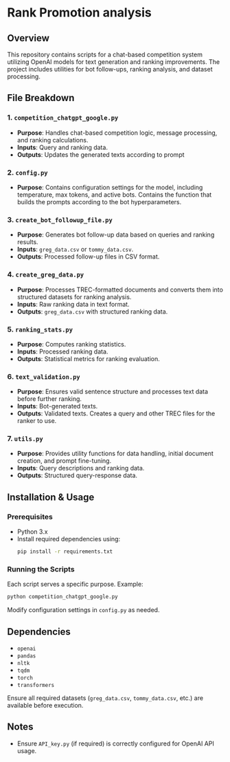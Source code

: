 # Rank Promotion analysis

## Overview
This repository contains scripts for a chat-based competition system utilizing OpenAI models for text generation and ranking improvements. The project includes utilities for bot follow-ups, ranking analysis, and dataset processing.

## File Breakdown

### 1. `competition_chatgpt_google.py`
- **Purpose**: Handles chat-based competition logic, message processing, and ranking calculations.
- **Inputs**: Query and ranking data.
- **Outputs**: Updates the generated texts according to prompt

### 2. `config.py`
- **Purpose**: Contains configuration settings for the model, including temperature, max tokens, and active bots. Contains the function that builds the prompts according to the bot hyperparameters. 

### 3. `create_bot_followup_file.py`
- **Purpose**: Generates bot follow-up data based on queries and ranking results.
- **Inputs**: `greg_data.csv` or `tommy_data.csv`.
- **Outputs**: Processed follow-up files in CSV format.

### 4. `create_greg_data.py`
- **Purpose**: Processes TREC-formatted documents and converts them into structured datasets for ranking analysis.
- **Inputs**: Raw ranking data in text format.
- **Outputs**: `greg_data.csv` with structured ranking data.

### 5. `ranking_stats.py`
- **Purpose**: Computes ranking statistics.
- **Inputs**: Processed ranking data.
- **Outputs**: Statistical metrics for ranking evaluation.

### 6. `text_validation.py`
- **Purpose**: Ensures valid sentence structure and processes text data before further ranking.
- **Inputs**: Bot-generated texts.
- **Outputs**: Validated texts. Creates a query and other TREC files for the ranker to use.

### 7. `utils.py`
- **Purpose**: Provides utility functions for data handling, initial document creation, and prompt fine-tuning.
- **Inputs**: Query descriptions and ranking data.
- **Outputs**: Structured query-response data.

## Installation & Usage

### Prerequisites
- Python 3.x
- Install required dependencies using:
  ```bash
  pip install -r requirements.txt
  ```

### Running the Scripts
Each script serves a specific purpose. Example:
```bash
python competition_chatgpt_google.py
```
Modify configuration settings in `config.py` as needed.

## Dependencies
- `openai`
- `pandas`
- `nltk`
- `tqdm`
- `torch`
- `transformers`

Ensure all required datasets (`greg_data.csv`, `tommy_data.csv`, etc.) are available before execution.

## Notes
- Ensure `API_key.py` (if required) is correctly configured for OpenAI API usage.

